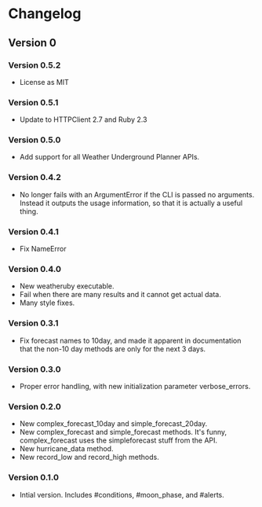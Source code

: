 # Changelog
## Version 0
### Version 0.5.2
* License as MIT

### Version 0.5.1
* Update to HTTPClient 2.7 and Ruby 2.3

### Version 0.5.0
* Add support for all Weather Underground Planner APIs.

### Version 0.4.2
* No longer fails with an ArgumentError if the CLI is passed no arguments. Instead it outputs the usage information, so that it is actually a useful thing.

### Version 0.4.1
* Fix NameError

### Version 0.4.0
* New weatheruby executable.
* Fail when there are many results and it cannot get actual data.
* Many style fixes.

### Version 0.3.1
* Fix forecast names to 10day, and made it apparent in documentation that the non-10 day methods are only for the next 3 days.

### Version 0.3.0
* Proper error handling, with new initialization parameter verbose_errors.

### Version 0.2.0
* New complex_forecast_10day and simple_forecast_20day.
* New complex_forecast and simple_forecast methods. It's funny, complex_forecast uses the simpleforecast stuff from the API.
* New hurricane_data method.
* New record_low and record_high methods.

### Version 0.1.0
* Intial version. Includes #conditions, #moon_phase, and #alerts.
